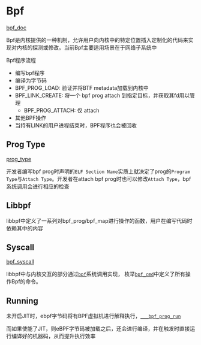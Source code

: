 # Bpf

[bpf_doc](https://www.kernel.org/doc/html/latest/bpf/index.html)

Bpf是内核提供的一种机制，允许用户向内核中的特定位置插入定制化的代码来实现对内核的探测或修改。当前Bpf主要适用场景在于网络子系统中

Bpf程序流程
- 编写bpf程序
- 编译为字节码
- BPF_PROG_LOAD: 验证并将BTF metadata加载到内核中
- BPF_LINK_CREATE: 将一个 bpf prog attach 到指定目标，并获取其fd用以管理
  - BPF_PROG_ATTACH: 仅 attach
- 其他BPF操作
- 当持有LINK的用户进程结束时，BPF程序也会被回收

## Prog Type

[prog_type](https://www.kernel.org/doc/html/latest/bpf/libbpf/program_types.html#program-types-and-elf)

开发者编写bpf prog时声明的`ELF Section Name`实质上就决定了prog的`Program Type`与`Attach Type`。开发者在attach bpf prog时也可以修改`Attach Type`，bpf系统调用会进行相应的检查

## Libbpf

libbpf中定义了一系列对bpf_prog/bpf_map进行操作的函数，用户在编写代码时依赖其中的内容

## Syscall

[bpf_syscall](https://www.kernel.org/doc/html/latest/userspace-api/ebpf/syscall.html)

libbpf中与内核交互的部分通过[`bpf`](https://elixir.bootlin.com/linux/latest/source/kernel/bpf/syscall.c#L5418)系统调用实现， 枚举[`bpf_cmd`](https://elixir.bootlin.com/linux/latest/source/include/uapi/linux/bpf.h#L866)中定义了所有操作Bpf的命令。

## Running 

未开启JIT时，ebpf字节码将有BPF虚拟机进行解释执行，[`___bpf_prog_run`](https://elixir.bootlin.com/linux/latest/source/kernel/bpf/core.c#L1694)

而如果使能了JIT，则eBPF字节码被加载之后，还会进行编译，并在触发时直接运行编译好的机器码，从而提升执行效率
